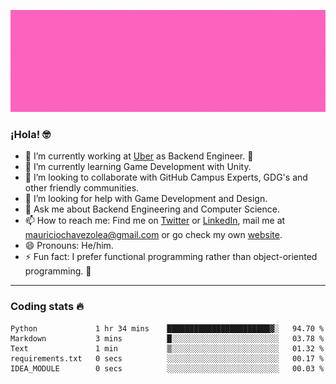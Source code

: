 ![Banner](banner.gif)

### ¡Hola! 🤓

- 🔭 I’m currently working at [Uber](https://uber.com) as Backend Engineer. 🚗
- 🌱 I’m currently learning Game Development with Unity.
- 👯 I’m looking to collaborate with GitHub Campus Experts, GDG's and other friendly communities.
- 🤔 I’m looking for help with Game Development and Design.
- 💬 Ask me about Backend Engineering and Computer Science.
- 📫 How to reach me: Find me on [Twitter](https://twitter.com/ultr4nerd) or [LinkedIn](https://www.linkedin.com/in/ultr4nerd), mail me at [mauriciochavezolea@gmail.com](mailto:mauriciochavezolea@gmail.com) or go check my own [website](mauriciochavez.dev).
- 😄 Pronouns: He/him. 
- ⚡ Fun fact: I prefer functional programming rather than object-oriented programming. 🤭
---

### Coding stats 🔥

<!--START_SECTION:waka-->

```text
Python             1 hr 34 mins    ███████████████████████▓░   94.70 %
Markdown           3 mins          █░░░░░░░░░░░░░░░░░░░░░░░░   03.78 %
Text               1 min           ▒░░░░░░░░░░░░░░░░░░░░░░░░   01.32 %
requirements.txt   0 secs          ░░░░░░░░░░░░░░░░░░░░░░░░░   00.17 %
IDEA_MODULE        0 secs          ░░░░░░░░░░░░░░░░░░░░░░░░░   00.03 %
```

<!--END_SECTION:waka-->
